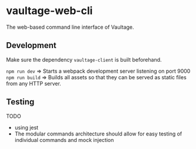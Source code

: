 vaultage-web-cli
================

The web-based command line interface of Vaultage.

## Development

Make sure the dependency `vaultage-client` is built beforehand.

`npm run dev` => Starts a webpack development server listening on port 9000
`npm run build` => Builds all assets so that they can be served as static files from any HTTP server.

## Testing

TODO
- using jest
- The modular commands architecture should allow for easy testing of individual commands and mock injection